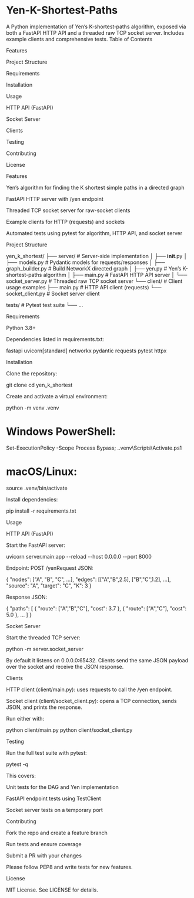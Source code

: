# Yen-K-Shortest-Paths
A Python implementation of Yen’s K‑shortest‑paths algorithm, exposed via both a FastAPI HTTP API and a threaded raw TCP socket server. Includes example clients and comprehensive tests.
Table of Contents

Features

Project Structure

Requirements

Installation

Usage

HTTP API (FastAPI)

Socket Server

Clients

Testing

Contributing

License

Features

Yen’s algorithm for finding the K shortest simple paths in a directed graph

FastAPI HTTP server with /yen endpoint

Threaded TCP socket server for raw-socket clients

Example clients for HTTP (requests) and sockets

Automated tests using pytest for algorithm, HTTP API, and socket server

Project Structure

yen_k_shortest/
├── server/                 # Server-side implementation
│   ├── __init__.py
│   ├── models.py           # Pydantic models for requests/responses
│   ├── graph_builder.py    # Build NetworkX directed graph
│   ├── yen.py              # Yen’s K-shortest-paths algorithm
│   ├── main.py             # FastAPI HTTP API server
│   └── socket_server.py    # Threaded raw TCP socket server
└── client/                 # Client usage examples
    ├── main.py             # HTTP API client (requests)
    └── socket_client.py    # Socket server client

tests/                      # Pytest test suite
└── ...

Requirements

Python 3.8+

Dependencies listed in requirements.txt:

fastapi
uvicorn[standard]
networkx
pydantic
requests
pytest
httpx

Installation

Clone the repository:

git clone <repo-url>
cd yen_k_shortest

Create and activate a virtual environment:

python -m venv .venv
# Windows PowerShell:
Set-ExecutionPolicy -Scope Process Bypass; .\.venv\Scripts\Activate.ps1
# macOS/Linux:
source .venv/bin/activate

Install dependencies:

pip install -r requirements.txt

Usage

HTTP API (FastAPI)

Start the FastAPI server:

uvicorn server.main:app --reload --host 0.0.0.0 --port 8000

Endpoint: POST /yenRequest JSON:

{
  "nodes": ["A", "B", "C", ...],
  "edges": [["A","B",2.5], ["B","C",1.2], ...],
  "source": "A",
  "target": "C",
  "K": 3
}

Response JSON:

{
  "paths": [
    { "route": ["A","B","C"], "cost": 3.7 },
    { "route": ["A","C"],     "cost": 5.0 },
    ...
  ]
}

Socket Server

Start the threaded TCP server:

python -m server.socket_server

By default it listens on 0.0.0.0:65432. Clients send the same JSON payload over the socket and receive the JSON response.

Clients

HTTP client (client/main.py): uses requests to call the /yen endpoint.

Socket client (client/socket_client.py): opens a TCP connection, sends JSON, and prints the response.

Run either with:

python client/main.py
python client/socket_client.py

Testing

Run the full test suite with pytest:

pytest -q

This covers:

Unit tests for the DAG and Yen implementation

FastAPI endpoint tests using TestClient

Socket server tests on a temporary port

Contributing

Fork the repo and create a feature branch

Run tests and ensure coverage

Submit a PR with your changes

Please follow PEP8 and write tests for new features.

License

MIT License. See LICENSE for details.

